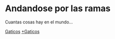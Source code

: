 # Andandose por las ramas

Cuantas cosas hay en el mundo...

[Gaticos](./img/gaticos.png)
[+Gaticos](./img/gaticos1.png)